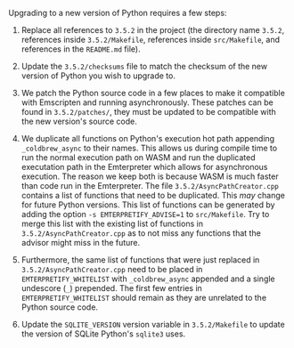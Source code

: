 Upgrading to a new version of Python requires a few steps:

1. Replace all references to `3.5.2` in the project (the directory name `3.5.2`, references inside `3.5.2/Makefile`, references inside `src/Makefile`, and references in the `README.md` file).

2. Update the `3.5.2/checksums` file to match the checksum of the new version of Python you wish to upgrade to.

3. We patch the Python source code in a few places to make it compatible with Emscripten and running asynchronously. These patches can be found in `3.5.2/patches/`, they must be updated to be compatible with the new version's source code.

4. We duplicate all functions on Python's execution hot path appending `_coldbrew_async` to their names. This allows us during compile time to run the normal execution path on WASM and run the duplicated executation path in the Emterpreter which allows for asynchronous execution. The reason we keep both is because WASM is much faster than code run in the Emterpreter. The file `3.5.2/AsyncPathCreator.cpp` contains a list of functions that need to be duplicated. This *may* change for future Python versions. This list of functions can be generated by adding the option `-s EMTERPRETIFY_ADVISE=1` to `src/Makefile`. Try to merge this list with the existing list of functions in `3.5.2/AsyncPathCreator.cpp` as to not miss any functions that the advisor might miss in the future.

5. Furthermore, the same list of functions that were just replaced in `3.5.2/AsyncPathCreator.cpp` need to be placed in `EMTERPRETIFY_WHITELIST` with `_coldbrew_async` appended and a single undescore (`_`) prepended. The first few entries in `EMTERPRETIFY_WHITELIST` should remain as they are unrelated to the Python source code.

6. Update the `SQLITE_VERSION` version variable in `3.5.2/Makefile` to update the version of SQLite Python's `sqlite3` uses.